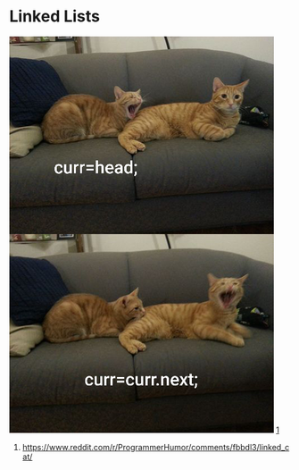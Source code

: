 # Linked Lists

![Linked List Cat](listcat.png)
[1](#image1)








1. <a name = "image1">https://www.reddit.com/r/ProgrammerHumor/comments/fbbdl3/linked_cat/</a>